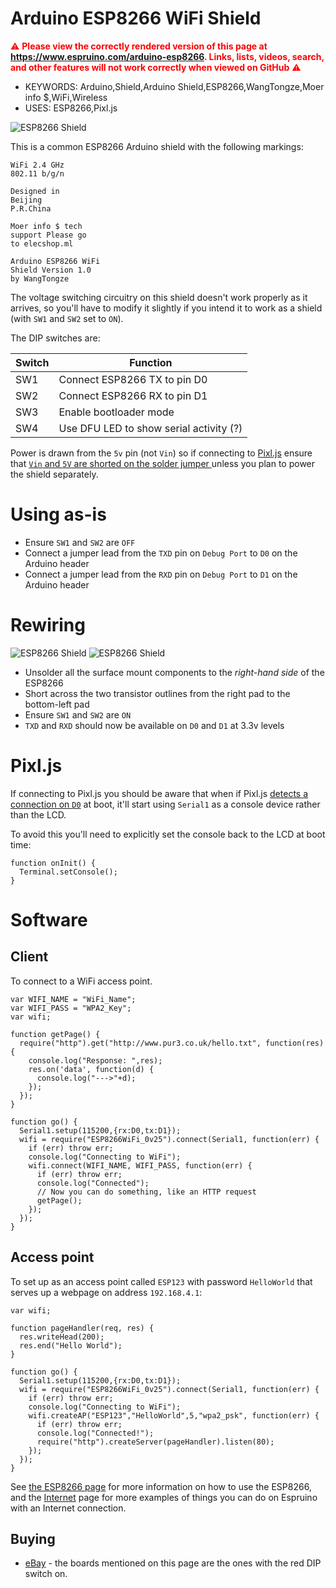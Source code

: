 <!--- Copyright (c) 2018 Gordon Williams, Pur3 Ltd. See the file LICENSE for copying permission. -->
Arduino ESP8266 WiFi Shield
===========================

<span style="color:red">:warning: **Please view the correctly rendered version of this page at https://www.espruino.com/arduino-esp8266. Links, lists, videos, search, and other features will not work correctly when viewed on GitHub** :warning:</span>

* KEYWORDS: Arduino,Shield,Arduino Shield,ESP8266,WangTongze,Moer info $,WiFi,Wireless
* USES: ESP8266,Pixl.js

![ESP8266 Shield](arduino-esp8266/board.jpg)

This is a common ESP8266 Arduino shield with the following markings:

```
WiFi 2.4 GHz
802.11 b/g/n
```

```
Designed in
Beijing
P.R.China
```

```
Moer info $ tech
support Please go
to elecshop.ml
```

```
Arduino ESP8266 WiFi
Shield Version 1.0
by WangTongze
```

The voltage switching circuitry on this shield doesn't work properly as it
arrives, so you'll have to modify it slightly if you intend it to work as
a shield (with `SW1` and `SW2` set to `ON`).

The DIP switches are:

| Switch | Function |
|-----|-------------------|
| SW1 | Connect ESP8266 TX to pin D0 |
| SW2 | Connect ESP8266 RX to pin D1 |
| SW3 | Enable bootloader mode |
| SW4 | Use DFU LED to show serial activity (?) |

Power is drawn from the `5v` pin (not `Vin`) so if connecting to [Pixl.js](/Pixl.js)
ensure that [`Vin` and `5V` are shorted on the solder jumper ](/Pixl.js#shield-power)
unless you plan to power the shield separately.

# Using as-is

* Ensure `SW1` and `SW2` are `OFF`
* Connect a jumper lead from the `TXD` pin on `Debug Port` to `D0` on the Arduino header
* Connect a jumper lead from the `RXD` pin on `Debug Port` to `D1` on the Arduino header

# Rewiring

![ESP8266 Shield](arduino-esp8266/wiring.png)
![ESP8266 Shield](arduino-esp8266/mod.jpg)

* Unsolder all the surface mount components to the *right-hand side* of the ESP8266
* Short across the two transistor outlines from the right pad to the bottom-left pad
* Ensure `SW1` and `SW2` are `ON`
* `TXD` and `RXD` should now be available on `D0` and `D1` at 3.3v levels

# Pixl.js

If connecting to Pixl.js you should be aware that when if Pixl.js [detects a
connection on `D0`](/Pixl.js#serial-console) at boot, it'll start using `Serial1`
as a console device rather than the LCD.

To avoid this you'll need to explicitly set the console back to the LCD at boot
time:

```
function onInit() {
  Terminal.setConsole();
}
```

# Software

## Client

To connect to a WiFi access point.

```
var WIFI_NAME = "WiFi_Name";
var WIFI_PASS = "WPA2_Key";
var wifi;

function getPage() {
  require("http").get("http://www.pur3.co.uk/hello.txt", function(res) {
    console.log("Response: ",res);
    res.on('data', function(d) {
      console.log("--->"+d);
    });
  });
}

function go() {
  Serial1.setup(115200,{rx:D0,tx:D1});
  wifi = require("ESP8266WiFi_0v25").connect(Serial1, function(err) {
    if (err) throw err;
    console.log("Connecting to WiFi");
    wifi.connect(WIFI_NAME, WIFI_PASS, function(err) {
      if (err) throw err;
      console.log("Connected");
      // Now you can do something, like an HTTP request
      getPage();
    });
  });
}
```

## Access point

To set up as an access point called `ESP123` with password `HelloWorld`
that serves up a webpage on address `192.168.4.1`:

```
var wifi;

function pageHandler(req, res) {
  res.writeHead(200);
  res.end("Hello World");
}

function go() {
  Serial1.setup(115200,{rx:D0,tx:D1});
  wifi = require("ESP8266WiFi_0v25").connect(Serial1, function(err) {
    if (err) throw err;
    console.log("Connecting to WiFi");
    wifi.createAP("ESP123","HelloWorld",5,"wpa2_psk", function(err) {   
      if (err) throw err;
      console.log("Connected!");
      require("http").createServer(pageHandler).listen(80);
    });
  });
}
```

See [the ESP8266 page](/ESP8266#software) for more information on how to
use the ESP8266, and the [Internet](/Internet) page for more examples
of things you can do on Espruino  with an Internet connection.


Buying
-----

* [eBay](http://www.ebay.com/sch/i.html?_nkw=arduino+esp8266+serial+shield) - the
boards mentioned on this page are the ones with the red DIP switch on.
